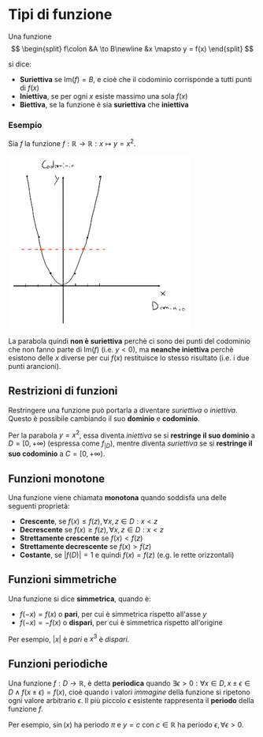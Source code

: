 # Tipi di funzione

Una funzione
$$
\begin{split}
f\colon &A \to B\newline
&x \mapsto y = f(x)
\end{split}
$$

si dice:
- **Suriettiva** se $\mathrm{Im}(f) = B$, e cioè che il codominio corrisponde a tutti punti di $f(x)$
- **Iniettiva**, se per ogni $x$ esiste massimo una sola $f(x)$
- **Biettiva**, se la funzione è sia **suriettiva** che **iniettiva**

### Esempio

Sia $f$ la funzione $f : \mathbb{R} \to \mathbb{R} : x \mapsto y = x^2$.

![Parabola con vertice sull'origine](assets/01.png)

La parabola quindi **non è suriettiva** perchè ci sono dei punti del codominio che non fanno parte di $\mathrm{Im}(f)$ (i.e. $y < 0$), ma **neanche iniettiva** perchè esistono delle $x$ diverse per cui $f(x)$ restituisce lo stesso risultato (i.e. i due punti arancioni).

## Restrizioni di funzioni

Restringere una funzione può portarla a diventare _suriettiva_ o _iniettiva_.
Questo è possibile cambiando il suo **dominio** e **codominio**.

Per la parabola $y = x^2$, essa diventa _iniettiva_ se si **restringe il suo dominio** a $D = [0, +\infty)$ (espressa come $f_{|D}$), mentre diventa _suriettiva_ se si **restringe il suo codominio** a $C = [0, +\infty)$.

## Funzioni monotone

Una funzione viene chiamata **monotona** quando soddisfa una delle seguenti proprietà:
- **Crescente**, se $f(x) \leq f(z), \forall x, z \in D : x < z$
- **Decrescente** se $f(x) \geq f(z), \forall x, z \in D : x < z$
- **Strettamente crescente** se $f(x) < f(z)$
- **Strettamente decrescente** se $f(x) > f(z)$
- **Costante**, se $|f(D)| = 1$ e quindi $f(x) = f(z)$ (e.g. le rette orizzontali)

## Funzioni simmetriche

Una funzione si dice **simmetrica**, quando è:
- $f(-x) = f(x)$ o **pari**, per cui è simmetrica rispetto all'asse $y$
- $f(-x) = -f(x)$ o **dispari**, per cui è simmetrica rispetto all'origine

Per esempio, $|x|$ è _pari_ e $x^3$ è _dispari_.

## Funzioni periodiche

Una funzione $f: D \rightarrow \mathbb{R}$, è detta **periodica** quando $\exists \epsilon > 0 : \forall x \in D, x \pm \epsilon \in D \land f(x \pm \epsilon) = f(x)$, cioè quando i valori _immagine_ della funzione si ripetono ogni valore arbitrario $\epsilon$.
Il più piccolo $\epsilon$ esistente rappresenta il **periodo** della funzione $f$.

Per esempio, $\sin(x)$ ha periodo $\pi$ e $y = c$ con $c \in \mathbb{R}$ ha periodo $\epsilon, \forall \epsilon > 0$.
